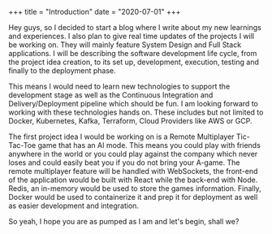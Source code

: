 +++
title = "Introduction"
date = "2020-07-01"
+++

Hey guys, so I decided to start a blog where I write about my new learnings and experiences. I also plan to give real time updates of the projects I will be working on. They will mainly feature System Design and Full Stack applications. I will be describing the software development life cycle, from the project idea creation, to its set up, development, execution, testing and finally to the deployment phase.

<!--more-->

This means I would need to learn new technologies to support the development stage as well as the Continuous Integration and Delivery/Deployment pipeline which should be fun. I am looking forward to working with these technologies hands on. These includes but not limited to Docker, Kubernetes, Kafka, Terraform, Cloud Providers like AWS or GCP.

The first project idea I would be working on is a Remote Multiplayer Tic-Tac-Toe game that has an AI mode. This means you could play with friends anywhere in the world or you could play against the company which never loses and could easily beat you if you do not bring your A-game. The remote multiplayer feature will be handled with WebSockets, the front-end of the application would be built with React while the back-end with Node. Redis, an in-memory would be used to store the games information.  Finally, Docker would be used to containerize it and prep it for deployment as well as easier development and integration.

So yeah, I hope you are as pumped as I am and let's begin, shall we?